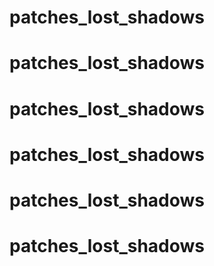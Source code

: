 # patches_lost_shadows
# patches_lost_shadows
# patches_lost_shadows
# patches_lost_shadows
# patches_lost_shadows
# patches_lost_shadows
